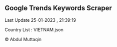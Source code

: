 

## Google Trends Keywords Scraper 
 
Last Update 25-01-2023 , 21:39:19

Country List :
VIETNAM.json



© Abdul Muttaqin 
